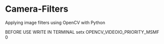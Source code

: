 # Camera-Filters
Applying image filters using OpenCV with Python

BEFORE USE WRITE IN TERMINAL
setx OPENCV_VIDEOIO_PRIORITY_MSMF 0
